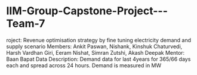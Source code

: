 # IIM-Group-Capstone-Project---Team-7
roject: Revenue optimisation strategy by fine tuning electricity demand and supply scenario  Members: Ankit Paswan, Nishank, Kinshuk Chaturvedi, Harsh Vardhan Giri, Eeram Nishat, Simran Zutshi, Akash Deepak  Mentor: Baan Bapat  Data Description: Demand data for last 4years for 365/66 days each and spread across 24 hours. Demand is measured in MW
